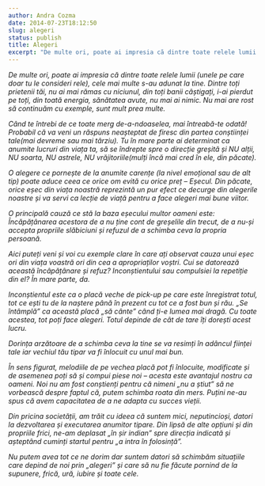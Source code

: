 ```yaml
---
author: Andra Cozma
date: 2014-07-23T18:12:50
slug: alegeri
status: publish
title: Alegeri
excerpt: "De multe ori, poate ai impresia că dintre toate relele lumii (unele pe care doar tu le consideri rele), cele  "
---
```

_De multe ori, poate ai impresia că dintre toate relele lumii (unele pe care doar tu le consideri rele), cele mai multe s-au adunat la tine. Dintre toți prietenii tăi, nu ai mai rămas cu niciunul, din toți banii câștigați, i-ai pierdut pe toți, din toată energia, sănătatea avute, nu mai ai nimic. Nu mai are rost să continuăm cu exemple, sunt mult prea multe._

_Când te întrebi de ce toate merg de-a-ndoaselea, mai întreabă-te odată! Probabil că va veni un răspuns neașteptat de firesc din partea conștiinței tale(mai devreme sau mai târziu). Tu în mare parte ai determinat ca anumite lucruri din viața ta, să se îndrepte spre o direcție greșită și NU alții, NU soarta, NU astrele, NU vrăjitoriile(mulți încă mai cred în ele, din păcate)._

_O alegere ce pornește de la anumite carențe (la nivel emoțional sau de alt tip) poate aduce ceea ce orice om evită cu orice preț – Eșecul. Din păcate, orice eșec din viața noastră reprezintă un pur efect ce decurge din alegerile noastre și va servi ca lecție de viață pentru a face alegeri mai bune viitor._

_O principală cauză ce stă la baza eșecului multor oameni este: Încăpățânarea acestora de a nu ține cont de greșelile din trecut, de a nu-și accepta propriile slăbiciuni și refuzul de a schimba ceva la propria persoană._

_Aici puteți veni și voi cu exemple clare în care ați observat cauza unui eșec ori din viața voastră ori din cea a apropriaților voștri. Cui se datorează această încâpățânare și refuz? Inconștientului sau compulsiei la repetiție din el? În mare parte, da._

_Inconștientul este ca o placă veche de pick-up pe care este înregistrat totul, tot ce ești tu de la naștere până în prezent cu tot ce a fost bun și rău. „Se întâmplă” ca această placă „să cânte” când ți-e lumea mai dragă. Cu toate acestea, tot poți face alegeri. Totul depinde de cât de tare îți dorești acest lucru._

_Dorința arzătoare de a schimba ceva la tine se va resimți în adâncul ființei tale iar vechiul tău tipar va fi înlocuit cu unul mai bun._

_În sens figurat, melodiile de pe vechea placă pot fi înlocuite, modificate și de asemenea poți să și compui piese noi – acesta este avantajul nostru ca oameni._ _Noi nu am fost conștienți pentru că nimeni „nu a știut” să ne vorbească despre faptul că, putem schimba roata din mers. Puțini ne-au spus că avem capacitatea de a ne adapta cu succes vieții._

_Din pricina societății, am trăit cu ideea că suntem mici, neputincioși, datori la dezvoltarea și executarea anumitor tipare. Din lipsă de alte opțiuni și din propriile frici, ne-am deplasat „în șir indian” spre direcția indicată și așteptând cuminți startul pentru „a intra în folosință”._

_Nu putem avea tot ce ne dorim dar suntem datori să schimbăm situațiile care depind de noi prin „alegeri” și care să nu fie făcute pornind de la supunere, frică, ură, iubire și toate cele._
    